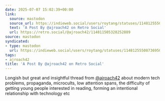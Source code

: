 ```yaml
---
date: 2025-07-07 15:02:39+00:00
link:
  source: mastodon
  source_url: https://indieweb.social/users/roytang/statuses/114812555087369507
  text: 'A Post By @ajroach42 on Retro Social'
  url: https://retro.social/@ajroach42/114811505328252889
source: mastodon
syndicated:
- type: mastodon
  url: https://indieweb.social/users/roytang/statuses/114812555087369507
tags:
- ajroach42
title: 'A Post By @ajroach42 on Retro Social'
---
```


Longish but great and insightful thread from [@ajroach42](https://retro.social/@ajroach42) about modern tech problems, propaganda, microcults, low attention spans, the difficulty of getting young people interested in reading, forming an intentional relationship with technology etc